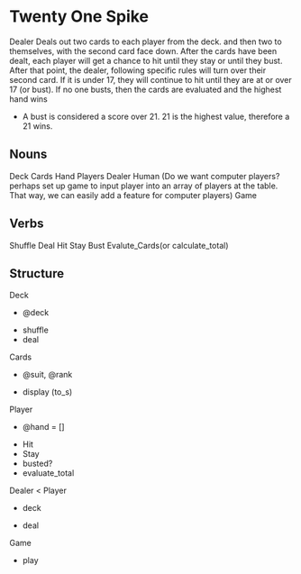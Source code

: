 # Twenty One Spike

Dealer Deals out two cards to each player from the deck. and then two to themselves, with the second card face down.
After the cards have been dealt, each player will get a chance to hit until they stay or until they bust. After that point, the dealer, following specific rules will turn over their second card. If it is under 17, they will continue to hit until they are at or over 17 (or bust). If no one busts, then the cards are evaluated and the highest hand wins
  - A bust is considered a score over 21. 21 is the highest value, therefore a 21 wins.


## Nouns
Deck
Cards
Hand
Players
 Dealer
 Human
 (Do we want computer players? perhaps set up game to input player into an array of players at the table. That way, we can easily add a feature for computer players)
Game

## Verbs
Shuffle
Deal
Hit
Stay
Bust
Evalute_Cards(or calculate_total)

## Structure
Deck
  + @deck
  - shuffle
  - deal

Cards
  + @suit, @rank
  - display (to_s)

Player
  + @hand = []
  - Hit
  - Stay
  - busted?
  - evaluate_total

<!-- Add a Computer class that inherits from Player if wanting more functionality -->

Dealer < Player
  + deck
  - deal

Game
  - play
